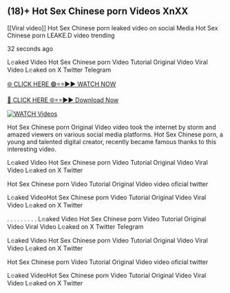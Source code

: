 ##  (18)+ Hot Sex Chinese porn Videos XnXX

[[Viral video]] Hot Sex Chinese porn leaked video on social Media Hot Sex Chinese porn LEAKE.D video trending

32 seconds ago

L𝚎aked Video Hot Sex Chinese porn Video Tutorial Original Video Viral Video L𝚎aked on X Twitter Telegram

[🌐 CLICK HERE 🟢==►► WATCH NOW](https://azvirallink.blogspot.com/2025/01/viral-video-new-year-2025.html)

[🔴 CLICK HERE 🌐==►► Download Now](https://azvirallink.blogspot.com/2025/01/viral-video-new-year-2025.html)

[![WATCH Videos](https://i.imgur.com/6ooyjBv.gif)](https://azvirallink.blogspot.com/2025/01/viral-video-new-year-2025.html)

Hot Sex Chinese porn Original Video video took the internet by storm and amazed viewers on various social media platforms. Hot Sex Chinese porn, a young and talented digital creator, recently became famous thanks to this interesting video.

L𝚎aked Video Hot Sex Chinese porn Video Tutorial Original Video Viral Video L𝚎aked on X Twitter

Hot Sex Chinese porn Video Tutorial Original Video video oficial twitter

L𝚎aked VideoHot Sex Chinese porn Video Tutorial Original Video Viral Video L𝚎aked on X Twitter

. . . . . . . . . L𝚎aked Video Hot Sex Chinese porn Video Tutorial Original Video Viral Video L𝚎aked on X Twitter Telegram

L𝚎aked Video Hot Sex Chinese porn Video Tutorial Original Video Viral Video L𝚎aked on X Twitter

Hot Sex Chinese porn Video Tutorial Original Video video oficial twitter

L𝚎aked VideoHot Sex Chinese porn Video Tutorial Original Video Viral Video L𝚎aked on X Twitter